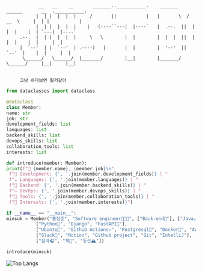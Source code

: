                 __   __    __       _______..___________.    _______    ______       __  .___________.
               |  | |  |  |  |     /       ||           |   |       \  /  __  \     |  | |           |
               |  | |  |  |  |    |   (----``---|  |----`   |  .--.  ||  |  |  |    |  | `---|  |----`
         .--.  |  | |  |  |  |     \   \        |  |        |  |  |  ||  |  |  |    |  |     |  |     
         |  `--'  | |  `--'  | .----)   |       |  |        |  '--'  ||  `--'  |    |  |     |  |     
          \______/   \______/  |_______/        |__|        |_______/  \______/     |__|     |__|    


         그냥 하다보면 될거같아

```python
from dataclasses import dataclass

@dataclass
class Member:
name: str
job: str
development_fields: list
languages: list
backend_skills: list
devops_skills: list
collaboration_tools: list
interests: list

def introduce(member: Member):
print(f"👋 {member.name}, {member.job}\n"
 f"🔭 Development: {', '.join(member.development_fields)} | "
 f"☕ Languages: {', '.join(member.languages)} | "
 f"🔧 Backend: {', '.join(member.backend_skills)} | "
 f"♾️ DevOps: {', '.join(member.devops_skills)} | "
 f"📑 Tools: {', '.join(member.collaboration_tools)} | "
 f"🎯 Interests: {', '.join(member.interests)}")

if __name__ == "__main__":
minsuk = Member("홍정훈", "Software engineer🧑🏽‍💻", ["Back-end🔭"], ["Java☕"], ["Python"]
           ["Python🌱", "Django", "FastAPI🛵"],
           ["Ubuntu🐺", "Github Actions♾️", "Postgresql🐘", "Docker🐋", "AWS EC2☁️"],
           ["Slack📑", "Notion", "Github project", "Git", "IntelliJ"],
           ["음악🎧", "책📖", "등산🏔️"])

introduce(minsuk)
```

![Top Langs](https://github-readme-stats.vercel.app/api/top-langs/?username=besthong&layout=compact)

<!--
**besthong/besthong** is a ✨ _special_ ✨ repository because its `README.md` (this file) appears on your GitHub profile.

Here are some ideas to get you started:

- 🔭 I’m currently working on ...
- 🌱 I’m currently learning ...
- 👯 I’m looking to collaborate on ...
- 🤔 I’m looking for help with ...
- 💬 Ask me about ...
- 📫 How to reach me: ...
- 😄 Pronouns: ...
- ⚡ Fun fact: ...
-->

